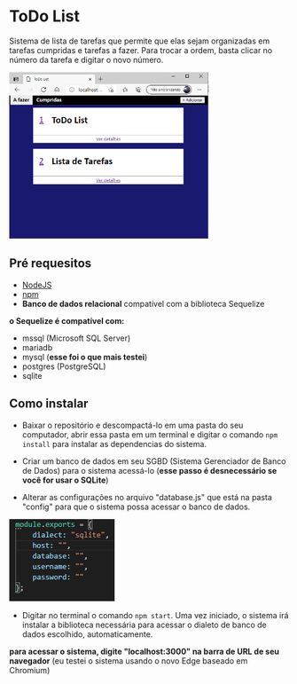 # ToDo List

Sistema de lista de tarefas que permite que elas sejam organizadas em tarefas cumpridas e tarefas a fazer. Para trocar a ordem, basta clicar no número da tarefa e digitar o novo número.

<img src="./pagina.png" height="300px">

## Pré requesitos

- [NodeJS](https://nodejs.org/en/download/)
- [npm](https://www.npmjs.com/)
- **Banco de dados relacional** compatível com a biblioteca Sequelize

**o Sequelize é compatível com:**

- mssql (Microsoft SQL Server) 
- mariadb
- mysql (**esse foi o que mais testei**)
- postgres (PostgreSQL) 
- sqlite

## Como instalar

 - Baixar o repositório e descompactá-lo em uma pasta do seu computador, abrir essa pasta em um terminal e digitar o comando ``npm install`` para instalar as dependencias do sistema.
 
 - Criar um banco de dados em seu SGBD (Sistema Gerenciador de Banco de Dados) para o sistema acessá-lo (**esse passo é desnecessário se você for usar o SQLite**)

 - Alterar as configurações no arquivo "database.js" que está na pasta "config" para que o sistema possa acessar o banco de dados.

 <img src="./config.png">

 - Digitar no terminal o comando ``npm start``. Uma vez iniciado, o sistema irá instalar a biblioteca necessária para acessar o dialeto de banco de dados escolhido, automaticamente.

 **para acessar o sistema, digite "localhost:3000" na barra de URL de seu navegador** (eu testei o sistema usando o novo Edge baseado em Chromium)
